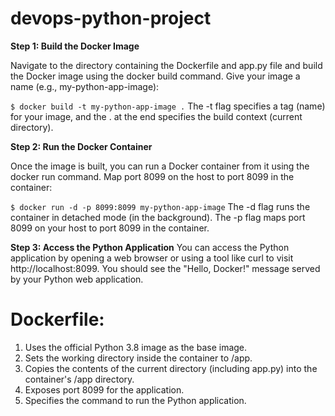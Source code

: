 # devops-python-project
**Step 1: Build the Docker Image**

Navigate to the directory containing the Dockerfile and app.py file and build the Docker image using the docker build command. Give your image a name (e.g., my-python-app-image):

`$ docker build -t my-python-app-image .`
The -t flag specifies a tag (name) for your image, and the . at the end specifies the build context (current directory).

**Step 2: Run the Docker Container**

Once the image is built, you can run a Docker container from it using the docker run command. Map port 8099 on the host to port 8099 in the container:

`$ docker run -d -p 8099:8099 my-python-app-image`
The -d flag runs the container in detached mode (in the background).
The -p flag maps port 8099 on your host to port 8099 in the container.

**Step 3: Access the Python Application**
You can access the Python application by opening a web browser or using a tool like curl to visit http://localhost:8099. You should see the "Hello, Docker!" message served by your Python web application.

Dockerfile:
==========================================================
1. Uses the official Python 3.8 image as the base image.
2. Sets the working directory inside the container to /app.
3. Copies the contents of the current directory (including app.py) into the container's /app directory.
4. Exposes port 8099 for the application.
5. Specifies the command to run the Python application.

